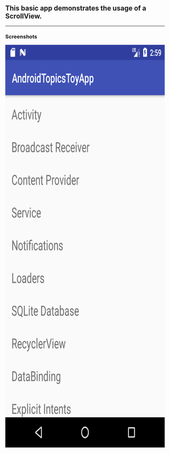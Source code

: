 ## This basic app demonstrates the usage of a ScrollView.
-----------------------------------------------------------

### Screenshots

<img src="screenshots/screen1.png" width="578" height="1270"/>

